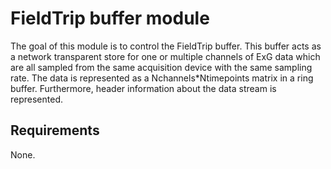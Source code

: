 FieldTrip buffer module
=======================

The goal of this module is to control the FieldTrip buffer. This buffer acts as a network transparent store for one or multiple channels of ExG data which are all sampled from the same acquisition device with the same sampling rate. The data is represented as a Nchannels*Ntimepoints matrix in a ring buffer. Furthermore, header information about the data stream is represented.

## Requirements

None.
